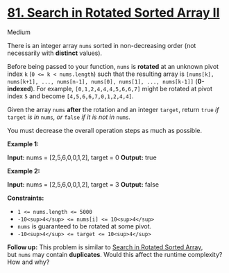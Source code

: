 # [81\. Search in Rotated Sorted Array II](https://leetcode.com/problems/search-in-rotated-sorted-array-ii/)

Medium

There is an integer array `nums` sorted in non-decreasing order (not necessarily with **distinct** values).

Before being passed to your function, `nums` is **rotated** at an unknown pivot index `k` (`0 <= k < nums.length`) such that the resulting array is `[nums[k], nums[k+1], ..., nums[n-1], nums[0], nums[1], ..., nums[k-1]]` (**0-indexed**). For example, `[0,1,2,4,4,4,5,6,6,7]` might be rotated at pivot index `5` and become `[4,5,6,6,7,0,1,2,4,4]`.

Given the array `nums` **after** the rotation and an integer `target`, return `true` _if_ `target` _is in_ `nums`_, or_ `false` _if it is not in_ `nums`_._

You must decrease the overall operation steps as much as possible.

**Example 1:**

**Input:** nums = \[2,5,6,0,0,1,2\], target = 0
**Output:** true

**Example 2:**

**Input:** nums = \[2,5,6,0,0,1,2\], target = 3
**Output:** false

**Constraints:**

- `1 <= nums.length <= 5000`
- `-10<sup>4</sup> <= nums[i] <= 10<sup>4</sup>`
- `nums` is guaranteed to be rotated at some pivot.
- `-10<sup>4</sup> <= target <= 10<sup>4</sup>`

**Follow up:** This problem is similar to [Search in Rotated Sorted Array](https://leetcode.com/problems/search-in-rotated-sorted-array/description/), but `nums` may contain **duplicates**. Would this affect the runtime complexity? How and why?
